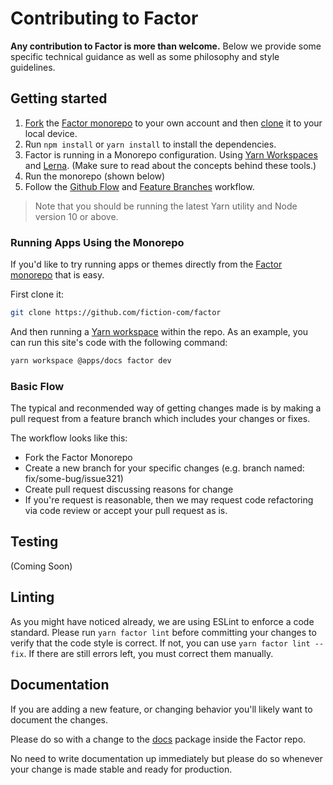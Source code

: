 # Contributing to Factor

**Any contribution to Factor is more than welcome.** Below we provide some specific technical guidance as well as some philosophy and style guidelines.

## Getting started

1. [Fork](https://help.github.com/articles/fork-a-repo/) the [Factor monorepo](https://github.com/fiction-com/factor) to your own account and then [clone](https://help.github.com/articles/cloning-a-repository/) it to your local device.
2. Run `npm install` or `yarn install` to install the dependencies.
3. Factor is running in a Monorepo configuration. Using [Yarn Workspaces](https://yarnpkg.com/lang/en/docs/workspaces/) and [Lerna](https://github.com/lerna/lerna). (Make sure to read about the concepts behind these tools.)
4. Run the monorepo (shown below)
5. Follow the [Github Flow](https://guides.github.com/introduction/flow/) and [Feature Branches](https://www.atlassian.com/git/tutorials/comparing-workflows/feature-branch-workflow) workflow.

> Note that you should be running the latest Yarn utility and Node version 10 or above.

### Running Apps Using the Monorepo

If you'd like to try running apps or themes directly from the [Factor monorepo](https://github.com/fiction-com/factor) that is easy.

First clone it:

```bash
git clone https://github.com/fiction-com/factor
```

And then running a [Yarn workspace](https://yarnpkg.com/lang/en/docs/workspaces/) within the repo. As an example, you can run this site's code with the following command:

```bash
yarn workspace @apps/docs factor dev
```

### Basic Flow

The typical and reconmended way of getting changes made is by making a pull request from a feature branch which includes your changes or fixes.

The workflow looks like this:

- Fork the Factor Monorepo
- Create a new branch for your specific changes (e.g. branch named: fix/some-bug/issue321)
- Create pull request discussing reasons for change
- If you're request is reasonable, then we may request code refactoring via code review or accept your pull request as is.

## Testing

(Coming Soon)

## Linting

As you might have noticed already, we are using ESLint to enforce a code standard. Please run `yarn factor lint` before committing
your changes to verify that the code style is correct. If not, you can use `yarn factor lint --fix`. If there are still errors left, you must correct them manually.

## Documentation

If you are adding a new feature, or changing behavior you'll likely want to document the changes.

Please do so with a change to the [docs](https://github.com/fiction-com/factor/tree/master/%40apps/docs) package inside the Factor repo.

No need to write documentation up immediately but please do so whenever your change is made stable and ready for production.
